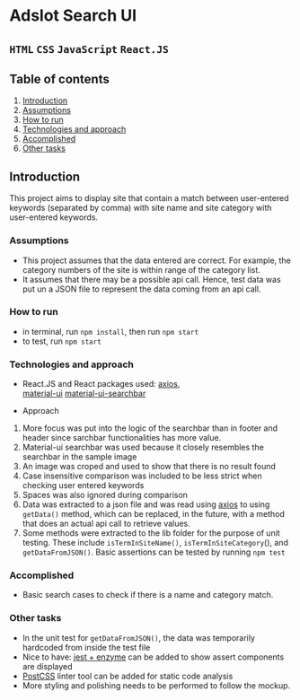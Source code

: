 # Adslot Search UI

`HTML` `CSS` `JavaScript` `React.JS`
----
## Table of contents
1. [Introduction](#introduction)
2. [Assumptions](#assumptions)
3. [How to run](#wow-to-run)
4. [Technologies and approach](#technologies-and-approach)
4. [Accomplished](#accomplished)
5. [Other tasks](#other-tasks)

## Introduction
This project aims to display site that contain a match between user-entered keywords (separated by comma) with site name and site category with user-entered keywords.

### Assumptions
* This project assumes that the data entered are correct. For example, the category numbers of the site is within range of the category list.
* It assumes that there may be a possible api call. Hence, test data was put un a JSON file to represent the data coming from an api call.

### How to run
* in terminal, run `npm install`, then run `npm start`
* to test, run `npm start`

### Technologies and approach

* React.JS and React packages used:
[axios](https://www.npmjs.com/package/axios),   
[material-ui](https://github.com/callemall/material-ui)
[material-ui-searchbar](https://www.npmjs.com/package/material-ui-search-bar)

* Approach
1. More focus was put into the logic of the searchbar than in footer and header since sarchbar functionalities has more value.
2. Material-ui searchbar was used because it closely resembles the searchbar in the sample image
3. An image was croped and used to show that there is no result found
4. Case insensitive comparison was included to be less strict when checking user entered keywords
5. Spaces was also ignored during comparison
6. Data was extracted to a json file and was read using [axios](https://www.npmjs.com/package/axios) to using `getData()` method, which can be replaced, in the future, with a method that does an actual api call to retrieve values.
7. Some methods were extracted to the lib folder for the purpose of unit testing. These include `isTermInSiteName()`, `isTermInSiteCategory`(), and `getDataFromJSON()`. Basic assertions can be tested by running `npm test`

###  Accomplished
* Basic search cases to check if there is a name and category match.

### Other tasks

- In the unit test for `getDataFromJSON()`, the data was temporarily hardcoded from inside the test file
- Nice to have: [jest + enzyme](https://www.npmjs.com/package/jest-enzyme) can be added to show assert components are displayed
- [PostCSS](https://github.com/postcss/postcss) linter tool can be added for static code analysis
- More styling and polishing needs to be performed to follow the mockup.
